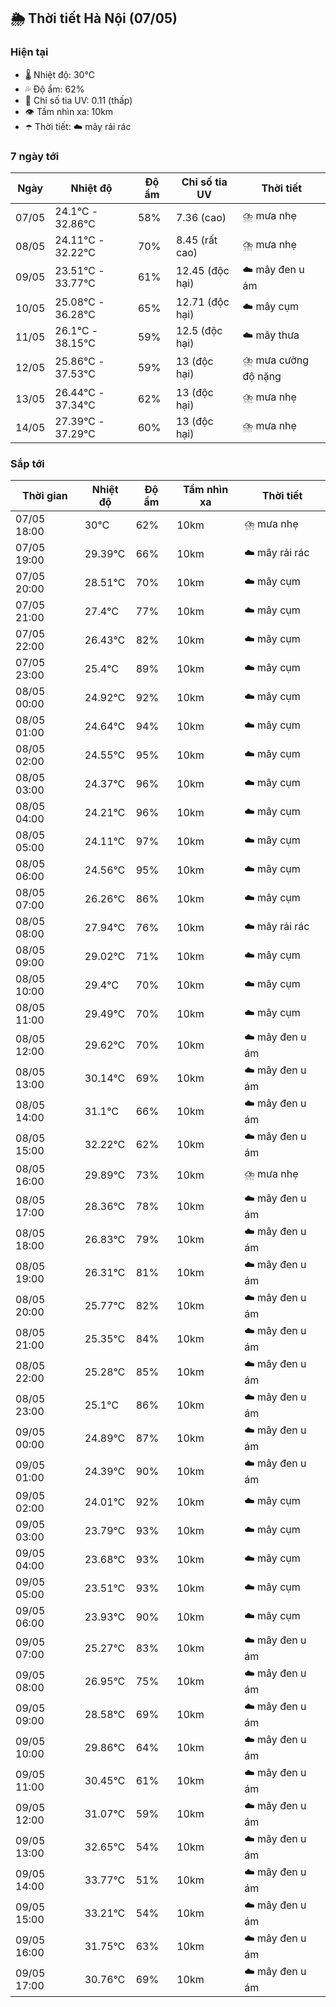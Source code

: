 ## 🌦️ Thời tiết Hà Nội (07/05)

### Hiện tại

- 🌡️ Nhiệt độ: 30℃
- 💦 Độ ẩm: 62%
- 🌟 Chỉ số tia UV: 0.11 (thấp)
- 👁️ Tầm nhìn xa: 10km
- ☂️ Thời tiết: ☁️ mây rải rác

### 7 ngày tới

| Ngày | Nhiệt độ | Độ ẩm | Chỉ số tia UV | Thời tiết |
| --- | --- | --- | --- | --- |
| 07/05 | 24.1℃ - 32.86℃ | 58% | 7.36 (cao) | ⛈️ mưa nhẹ |
| 08/05 | 24.11℃ - 32.22℃ | 70% | 8.45 (rất cao) | ⛈️ mưa nhẹ |
| 09/05 | 23.51℃ - 33.77℃ | 61% | 12.45 (độc hại) | ☁️ mây đen u ám |
| 10/05 | 25.08℃ - 36.28℃ | 65% | 12.71 (độc hại) | ☁️ mây cụm |
| 11/05 | 26.1℃ - 38.15℃ | 59% | 12.5 (độc hại) | ☁️ mây thưa |
| 12/05 | 25.86℃ - 37.53℃ | 59% | 13 (độc hại) | ⛈️ mưa cường độ nặng |
| 13/05 | 26.44℃ - 37.34℃ | 62% | 13 (độc hại) | ⛈️ mưa nhẹ |
| 14/05 | 27.39℃ - 37.29℃ | 60% | 13 (độc hại) | ⛈️ mưa nhẹ |

### Sắp tới

| Thời gian | Nhiệt độ | Độ ẩm | Tầm nhìn xa | Thời tiết |
| --- | --- | --- | --- | --- |
| 07/05 18:00 | 30℃ | 62% | 10km | ⛈️ mưa nhẹ |
| 07/05 19:00 | 29.39℃ | 66% | 10km | ☁️ mây rải rác |
| 07/05 20:00 | 28.51℃ | 70% | 10km | ☁️ mây cụm |
| 07/05 21:00 | 27.4℃ | 77% | 10km | ☁️ mây cụm |
| 07/05 22:00 | 26.43℃ | 82% | 10km | ☁️ mây cụm |
| 07/05 23:00 | 25.4℃ | 89% | 10km | ☁️ mây cụm |
| 08/05 00:00 | 24.92℃ | 92% | 10km | ☁️ mây cụm |
| 08/05 01:00 | 24.64℃ | 94% | 10km | ☁️ mây cụm |
| 08/05 02:00 | 24.55℃ | 95% | 10km | ☁️ mây cụm |
| 08/05 03:00 | 24.37℃ | 96% | 10km | ☁️ mây cụm |
| 08/05 04:00 | 24.21℃ | 96% | 10km | ☁️ mây cụm |
| 08/05 05:00 | 24.11℃ | 97% | 10km | ☁️ mây cụm |
| 08/05 06:00 | 24.56℃ | 95% | 10km | ☁️ mây cụm |
| 08/05 07:00 | 26.26℃ | 86% | 10km | ☁️ mây cụm |
| 08/05 08:00 | 27.94℃ | 76% | 10km | ☁️ mây rải rác |
| 08/05 09:00 | 29.02℃ | 71% | 10km | ☁️ mây cụm |
| 08/05 10:00 | 29.4℃ | 70% | 10km | ☁️ mây cụm |
| 08/05 11:00 | 29.49℃ | 70% | 10km | ☁️ mây cụm |
| 08/05 12:00 | 29.62℃ | 70% | 10km | ☁️ mây đen u ám |
| 08/05 13:00 | 30.14℃ | 69% | 10km | ☁️ mây đen u ám |
| 08/05 14:00 | 31.1℃ | 66% | 10km | ☁️ mây đen u ám |
| 08/05 15:00 | 32.22℃ | 62% | 10km | ☁️ mây đen u ám |
| 08/05 16:00 | 29.89℃ | 73% | 10km | ⛈️ mưa nhẹ |
| 08/05 17:00 | 28.36℃ | 78% | 10km | ☁️ mây đen u ám |
| 08/05 18:00 | 26.83℃ | 79% | 10km | ☁️ mây đen u ám |
| 08/05 19:00 | 26.31℃ | 81% | 10km | ☁️ mây đen u ám |
| 08/05 20:00 | 25.77℃ | 82% | 10km | ☁️ mây đen u ám |
| 08/05 21:00 | 25.35℃ | 84% | 10km | ☁️ mây đen u ám |
| 08/05 22:00 | 25.28℃ | 85% | 10km | ☁️ mây đen u ám |
| 08/05 23:00 | 25.1℃ | 86% | 10km | ☁️ mây đen u ám |
| 09/05 00:00 | 24.89℃ | 87% | 10km | ☁️ mây đen u ám |
| 09/05 01:00 | 24.39℃ | 90% | 10km | ☁️ mây đen u ám |
| 09/05 02:00 | 24.01℃ | 92% | 10km | ☁️ mây cụm |
| 09/05 03:00 | 23.79℃ | 93% | 10km | ☁️ mây cụm |
| 09/05 04:00 | 23.68℃ | 93% | 10km | ☁️ mây cụm |
| 09/05 05:00 | 23.51℃ | 93% | 10km | ☁️ mây cụm |
| 09/05 06:00 | 23.93℃ | 90% | 10km | ☁️ mây cụm |
| 09/05 07:00 | 25.27℃ | 83% | 10km | ☁️ mây đen u ám |
| 09/05 08:00 | 26.95℃ | 75% | 10km | ☁️ mây đen u ám |
| 09/05 09:00 | 28.58℃ | 69% | 10km | ☁️ mây đen u ám |
| 09/05 10:00 | 29.86℃ | 64% | 10km | ☁️ mây đen u ám |
| 09/05 11:00 | 30.45℃ | 61% | 10km | ☁️ mây đen u ám |
| 09/05 12:00 | 31.07℃ | 59% | 10km | ☁️ mây đen u ám |
| 09/05 13:00 | 32.65℃ | 54% | 10km | ☁️ mây đen u ám |
| 09/05 14:00 | 33.77℃ | 51% | 10km | ☁️ mây đen u ám |
| 09/05 15:00 | 33.21℃ | 54% | 10km | ☁️ mây đen u ám |
| 09/05 16:00 | 31.75℃ | 63% | 10km | ☁️ mây đen u ám |
| 09/05 17:00 | 30.76℃ | 69% | 10km | ☁️ mây đen u ám |
